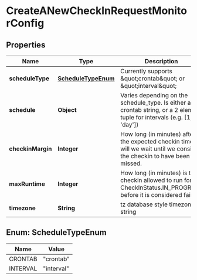 

# CreateANewCheckInRequestMonitorConfig


## Properties

| Name | Type | Description | Notes |
|------------ | ------------- | ------------- | -------------|
|**scheduleType** | [**ScheduleTypeEnum**](#ScheduleTypeEnum) | Currently supports \&quot;crontab\&quot; or \&quot;interval\&quot; |  [optional] |
|**schedule** | **Object** | Varies depending on the schedule_type. Is either a crontab string, or a 2 element tuple for intervals (e.g. [1, &#39;day&#39;]) |  |
|**checkinMargin** | **Integer** | How long (in minutes) after the expected checkin time will we wait until we consider the checkin to have been missed. |  [optional] |
|**maxRuntime** | **Integer** | How long (in minutes) is the checkin allowed to run for in CheckInStatus.IN_PROGRESS before it is considered failed. |  [optional] |
|**timezone** | **String** | tz database style timezone string |  [optional] |



## Enum: ScheduleTypeEnum

| Name | Value |
|---- | -----|
| CRONTAB | &quot;crontab&quot; |
| INTERVAL | &quot;interval&quot; |



